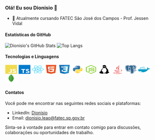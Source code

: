 ### Olá! Eu sou Dionisio 👋
- 🌱 Atualmente cursando FATEC São José dos Campos - Prof. Jessen Vidal

#### Estatísticas do GitHub
![Dionisio's GitHub Stats](https://github-readme-stats.vercel.app/api?username=dsslleagion&show_icons=true&count_private=true&theme=dark)
![Top Langs](https://github-readme-stats.vercel.app/api/top-langs/?username=dsslleagion&layout=compact&theme=dark)

#### Tecnologias e Linguagens
<div style="display: inline_block">
  <img align="center" alt="JavaScript" height="30" width="40" src="https://raw.githubusercontent.com/devicons/devicon/master/icons/javascript/javascript-plain.svg">
  <img align="center" alt="TypeScript" height="30" width="40" src="https://raw.githubusercontent.com/devicons/devicon/master/icons/typescript/typescript-plain.svg">
  <img align="center" alt="React" height="30" width="40" src="https://raw.githubusercontent.com/devicons/devicon/master/icons/react/react-original.svg">
  <img align="center" alt="HTML5" height="30" width="40" src="https://raw.githubusercontent.com/devicons/devicon/master/icons/html5/html5-original.svg">
  <img align="center" alt="CSS3" height="30" width="40" src="https://raw.githubusercontent.com/devicons/devicon/master/icons/css3/css3-original.svg">
  <img align="center" alt="Python" height="30" width="40" src="https://raw.githubusercontent.com/devicons/devicon/master/icons/python/python-original.svg">
  <img align="center" alt="Node.js" height="30" width="40" src="https://raw.githubusercontent.com/devicons/devicon/master/icons/nodejs/nodejs-plain.svg">
  <img align="center" alt="Linux" height="30" width="40" src="https://raw.githubusercontent.com/devicons/devicon/master/icons/linux/linux-plain.svg">
  <img align="center" alt="Java" height="30" width="40" src="https://raw.githubusercontent.com/devicons/devicon/master/icons/java/java-plain.svg">
  <img align="center" alt="PostgreSQL" height="30" width="40" src="https://raw.githubusercontent.com/devicons/devicon/master/icons/postgresql/postgresql-plain.svg">
  <img align="center" alt="Docker" height="30" width="40" src="https://raw.githubusercontent.com/devicons/devicon/master/icons/docker/docker-plain.svg">
  <a href="https://www.mongodb.com/cloud/atlas" align="center" alt="MongoDB Atlas">
  <img height="30" width="40" src="https://raw.githubusercontent.com/devicons/devicon/master/icons/mongodb/mongodb-original.svg">
</a>

  <!-- Adicione outros ícones de tecnologias que você utiliza aqui -->
</div>

#### Contatos
Você pode me encontrar nas seguintes redes sociais e plataformas:

- LinkedIn: [Dionisio](https://www.linkedin.com/in/dionisio-samuel-dos-santos-le%C3%A3o-616848226/)
- Email: dionisio.leao@fatec.sp.gov.br

Sinta-se à vontade para entrar em contato comigo para discussões, colaborações ou oportunidades de trabalho.


